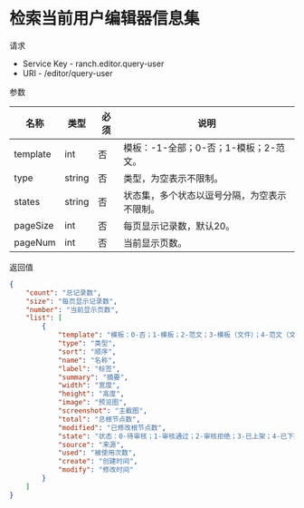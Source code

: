 # 检索当前用户编辑器信息集

请求
- Service Key - ranch.editor.query-user
- URI - /editor/query-user

参数

|名称|类型|必须|说明|
|---|---|---|---|
|template|int|否|模板：-1-全部；0-否；1-模板；2-范文。|
|type|string|否|类型，为空表示不限制。|
|states|string|否|状态集，多个状态以逗号分隔，为空表示不限制。|
|pageSize|int|否|每页显示记录数，默认20。|
|pageNum|int|否|当前显示页数。|

返回值
```json
{
    "count": "总记录数",
    "size": "每页显示记录数",
    "number": "当前显示页数",
    "list": [
        {
            "template": "模板：0-否；1-模板；2-范文；3-模板（文件）；4-范文（文件）",
            "type": "类型",
            "sort": "顺序",
            "name": "名称",
            "label": "标签",
            "summary": "摘要",
            "width": "宽度",
            "height": "高度",
            "image": "预览图",
            "screenshot": "主截图",
            "total": "总根节点数",
            "modified": "已修改根节点数",
            "state": "状态：0-待审核；1-审核通过；2-审核拒绝；3-已上架；4-已下架；5-已删除",
            "source": "来源",
            "used": "被使用次数",
            "create": "创建时间",
            "modify": "修改时间"
        }
    ]
}
```